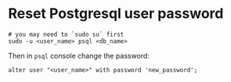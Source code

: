 # Reset Postgresql user password

```
# you may need to `sudo su` first
sudo -u <user_name> psql <db_name>
```

Then in `psql` console change the password:

```
alter user "<user_name>" with password 'new_password';
```
